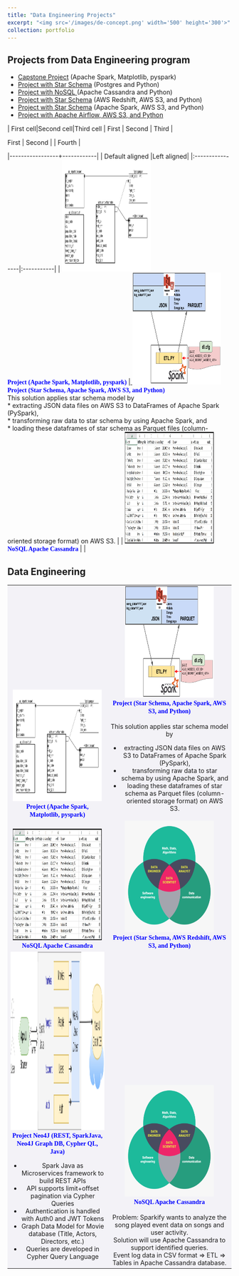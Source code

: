 ```yaml
---
title: "Data Engineering Projects"
excerpt: "<img src='/images/de-concept.png' width='500' height='300'>"
collection: portfolio
---
```

 


Projects from Data Engineering program 
---
* [Capstone Project](https://github.com/ozdemirht/Data-Enginering/blob/master/capstone/Capstone%20Project%20Report.ipynb) (Apache Spark, Matplotlib, pyspark)
* [Project with Star Schema](https://github.com/ozdemirht/Data-Enginering/blob/master/Project-1) (Postgres and Python)
* [Project with NoSQL ](https://github.com/ozdemirht/Data-Enginering/blob/master/project-2%20(Apache%20Cassandra)/Project_1B_%20Project.ipynb) (Apache Cassandra and Python)
* [Project with Star Schema](https://github.com/ozdemirht/Data-Enginering/blob/master/Project-3/README.md) (AWS Redshift, AWS S3, and Python)
* [Project with Star Schema](https://github.com/ozdemirht/Data-Enginering/blob/master/Project-4) (Apache Spark, AWS S3, and Python)
* [Project with Apache Airflow, AWS S3, and Python](https://github.com/ozdemirht/Data-Enginering/blob/master/Project-5/README.md) 
 

| First cell|Second cell|Third cell
| First | Second | Third |  

First | Second | | Fourth |


|-----------------+------------|
| Default aligned |Left aligned|
|:----------------|:-----------|
| <a href="https://github.com/ozdemirht/Data-Enginering/blob/master/capstone/Capstone%20Project%20Report.ipynb"> <img src="/images/de-erd-1.png" alt="https://ozdemirht.github.io/" width="200" height="250"></a> <br> <span style="font-weight:bold;font-family:verdana;color:blue;font-size:14px">Project (Apache Spark, Matplotlib, pyspark)</span>  |<a href="https://github.com/ozdemirht/Data-Enginering/tree/master/Project-4"> <img src="/images/de-erd-2.png" alt="https://ozdemirht.github.io/" width="200" height="250"></a> <br> <span style="font-weight:bold;font-family:verdana;color:blue;font-size:14px">Project (Star Schema, Apache Spark, AWS S3, and Python)</span> <br> This solution applies star schema model by <br>* extracting JSON data files on AWS S3 to DataFrames of Apache Spark (PySpark), <br>* transforming raw data to star schema by using Apache Spark, and <br>* loading these dataframes of star schema as Parquet files (column-oriented storage format) on AWS S3. | 
| <a href="https://github.com/ozdemirht/Data-Enginering/blob/master/project-2%20(Apache%20Cassandra)/Project_1B_%20Project.ipynb"> <img src="/images/de-cassandra.jpg" alt="https://ozdemirht.github.io/" width="200" height="250">
</a> <br> <span style="font-weight:bold;font-family:verdana;color:blue;font-size:14px">NoSQL Apache Cassandra </span> | |
 
      
Data Engineering
------


<table style="border: none;margin: 0px auto;vertical-align:bottom;background-color:#f3f2f7">
<tr>
<td style="white-space:wrap;text-align:center;vertical-align:bottom">
<a href="https://github.com/ozdemirht/Data-Enginering/blob/master/capstone/Capstone%20Project%20Report.ipynb">
<img src="/images/de-erd-1.png" alt="https://ozdemirht.github.io/" width="200" height="250">
</a>
<br> <span style="font-weight:bold;font-family:verdana;color:blue;font-size:14px">Project (Apache Spark, Matplotlib, pyspark)</span>  
</td>
<td style="white-space:wrap;text-align:center;vertical-align:bottom">
<a href="https://github.com/ozdemirht/Data-Enginering/tree/master/Project-4">
<img src="/images/de-erd-2.png" alt="https://ozdemirht.github.io/" width="200" height="250">
</a>
<br> <span style="font-weight:bold;font-family:verdana;color:blue;font-size:14px">Project (Star Schema, Apache Spark, AWS S3, and Python)</span> <br>
  <br>This solution applies star schema model by
  <ul>
  <li> extracting JSON data files on AWS S3 to DataFrames of Apache Spark (PySpark),
  <li> transforming raw data to star schema by using Apache Spark, and
  <li> loading these dataframes of star schema as Parquet files (column-oriented storage format) on AWS S3.
  </ul>
</td>
</tr>

<tr>
<td style="white-space:wrap;text-align:center;vertical-align:bottom">
<a href="https://github.com/ozdemirht/Data-Enginering/blob/master/project-2%20(Apache%20Cassandra)/Project_1B_%20Project.ipynb">
<img src="/images/de-cassandra.jpg" alt="https://ozdemirht.github.io/" width="200" height="250">
</a>
<br> <span style="font-weight:bold;font-family:verdana;color:blue;font-size:14px">NoSQL Apache Cassandra </span>  
</td>
<td style="white-space:wrap;text-align:center;vertical-align:bottom"> 
<a href="https://github.com/ozdemirht/Data-Enginering/tree/master/Project-4">
<img src="/images/data-science-1.png" alt="https://ozdemirht.github.io/" width="200" height="250"> 
</a>
<br> <span style="font-weight:bold;font-family:verdana;color:blue;font-size:14px">Project (Star Schema, AWS Redshift, AWS S3, and Python)</span> 
</td>
</tr>  
<tr>
<td style="white-space:wrap;text-align:center;vertical-align:bottom"> 
<a href="https://github.com/ozdemirht/study/tree/main/neo4j/java/project_1/app-java-main">
<img src="/images/NEO4J-HighLevelArchitectureDiagram.png" alt="https://ozdemirht.github.io/" width="300" height="400"> 
</a>
<br> <span style="font-weight:bold;font-family:verdana;color:blue;font-size:14px">Project Neo4J (REST, SparkJava, Neo4J Graph DB, Cypher QL, Java)</span>  <br>
  <ul>
    <li> Spark Java as Microservices framework to build REST APIs
  <li> API supports limit+offset pagination via Cypher Queries
  <li> Authentication is handled with Auth0 and JWT Tokens
  <li> Graph Data Model for Movie database (Title, Actors, Directors, etc.)
  <li> Queries are developed in Cypher Query Language  
  </ul>
</td>
<td style="white-space:wrap;text-align:center;vertical-align:bottom"> 
<a href="https://github.com/ozdemirht/Data-Enginering/blob/master/project-2%20(Apache%20Cassandra)/Project_1B_%20Project.ipynb">
<img src="/images/data-science-1.png" alt="https://ozdemirht.github.io/" width="200" height="250">
</a>   
<br> <span style="font-weight:bold;font-family:verdana;color:blue;font-size:14px">NoSQL Apache Cassandra <br>
</span> <br> 
Problem: Sparkify wants to analyze the song played event data on songs and user activity. <br>
Solution will use Apache Cassandra to support identified queries. <br> 
Event log data in CSV format => ETL => Tables in Apache Cassandra database.
</td>  
 
